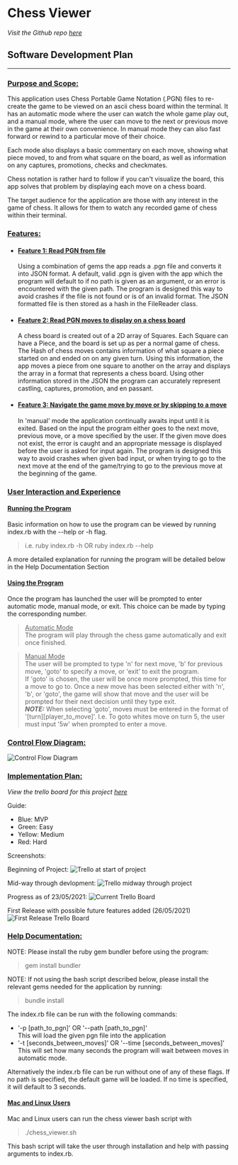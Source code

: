 # Chess Viewer
*Visit the Github repo [here](https://github.com/daniel-walters/chess-viewer)*  
## Software Development Plan
---
### <ins>Purpose and Scope:</ins>
This application uses Chess Portable Game Notation (.PGN) files to re-create the game to be viewed on an ascii chess board within the terminal. It has an automatic mode where the user can watch the whole game play out, and a manual mode, where the user can move to the next or previous move in the game at their own convenience. In manual mode they can also fast forward or rewind to a particular move of their choice.

Each mode also displays a basic commentary on each move, showing what piece moved, to and from what square on the board, as well as information on any captures, promotions, checks and checkmates.

Chess notation is rather hard to follow if you can't visualize the board, this app solves that problem by displaying each move on a chess board. 

The target audience for the application are those with any interest in the game of chess. It allows for them to watch any recorded game of chess within their terminal.
### <ins>Features:</ins>  
- #### <ins>Feature 1: Read PGN from file  </ins>
    Using a combination of gems the app reads a .pgn file and converts it into JSON format. A default, valid .pgn is given with the app which the program will default to if no path is given as an argument, or an error is encountered with the given path. The program is designed this way to avoid crashes if the file is not found or is of an invalid format. The JSON formatted file is then stored as a hash in the FileReader class.
- #### <ins>Feature 2: Read PGN moves to display on a chess board</ins>  
    A chess board is created out of a 2D array of Squares. Each Square can have a Piece, and the board is set up as per a normal game of chess. The Hash of chess moves contains information of what square a piece started on and ended on on any given turn. Using this information, the app moves a piece from one square to another on the array and displays the array in a format that represents a chess board. Using other information stored in the JSON the program can accurately represent castling, captures, promotion, and en passant. 
- #### <ins>Feature 3: Navigate the game move by move or by skipping to a move</ins>  
    In 'manual' mode the application continually awaits input until it is exited. Based on the input the program either goes to the next move, previous move, or a move specified by the user. If the given move does not exist, the error is caught and an appropriate message is displayed before the user is asked for input again. The program is designed this way to avoid crashes when given bad input, or when trying to go to the next move at the end of the game/trying to go to the previous move at the beginning of the game.

### <ins>User Interaction and Experience</ins>  
#### <ins> Running the Program</ins>
Basic information on how to use the program can be viewed by running index.rb with the --help or -h flag.  
> i.e. ruby index.rb -h OR ruby index.rb --help 

A more detailed explanation for running the program will be detailed below in the Help Documentation Section  
#### <ins>Using the Program</ins>
Once the program has launched the user will be prompted to enter automatic mode, manual mode, or exit. This choice can be made by typing the corresponding number. 

><ins>Automatic Mode</ins>  
The program will play through the chess game automatically and exit once finished.  

><ins>Manual Mode</ins>  
The user will be prompted to type 'n' for next move, 'b' for previous move, 'goto' to specify a move, or 'exit' to exit the program.  
If 'goto' is chosen, the user will be once more prompted, this time for a move to go to. Once a new move has been selected either with 'n', 'b', or 'goto', the game will show that move and the user will be prompted for their next decision until they type exit.  
***NOTE:*** When selecting 'goto', moves must be entered in the format of '[turn][player_to_move]'. I.e. To goto whites move on turn 5, the user must input '5w' when prompted to enter a move.

### <ins>Control Flow Diagram:</ins>  
![Control Flow Diagram](docs/controlflow.png)
### <ins>Implementation Plan:</ins> 
*View the trello board for this project [here](https://trello.com/b/lk1aeFoo/chess-viewer)*  

Guide:
- Blue: MVP
- Green: Easy
- Yellow: Medium
- Red: Hard

Screenshots:

Beginning of Project:
![Trello at start of project](docs/project-start.png)

Mid-way through devlopment:
![Trello midway through project](docs/project-mid.png)

Progress as of 23/05/2021:
![Current Trello Board](docs/project-cur.png)  

First Release with possible future features added (26/05/2021)
![First Release Trello Board](docs/first_release.png)
### <ins>Help Documentation:</ins>  
NOTE: Please install the ruby gem bundler before using the program:
> gem install bundler  

NOTE: If not using the bash script described below, please install the relevant gems needed for the application by running:
> bundle install  

The index.rb file can be run with the following commands:  
- '-p [path_to_pgn]' OR '--path [path_to_pgn]'  
This will load the given pgn file into the application
- '-t [seconds_between_moves]' OR '--time [seconds_between_moves]'  
This will set how many seconds the program will wait between moves in automatic mode.

Alternatively the index.rb file can be run without one of any of these flags. If no path is specified, the default game will be loaded. If no time is specified, it will default to 3 seconds.

#### <ins>Mac and Linux Users</ins>
Mac and Linux users can run the chess viewer bash script with
> ./chess_viewer.sh  

This bash script will take the user through installation and help with passing arguments to index.rb.
